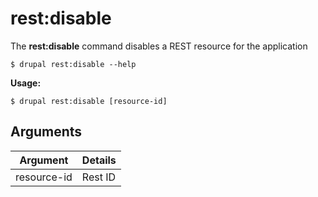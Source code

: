# rest:disable
The **rest:disable** command disables a REST resource for the application

```
$ drupal rest:disable --help
```
**Usage:**
```
$ drupal rest:disable [resource-id]
```
## Arguments
Argument | Details
------------ |-------------
 resource-id  |         Rest ID
